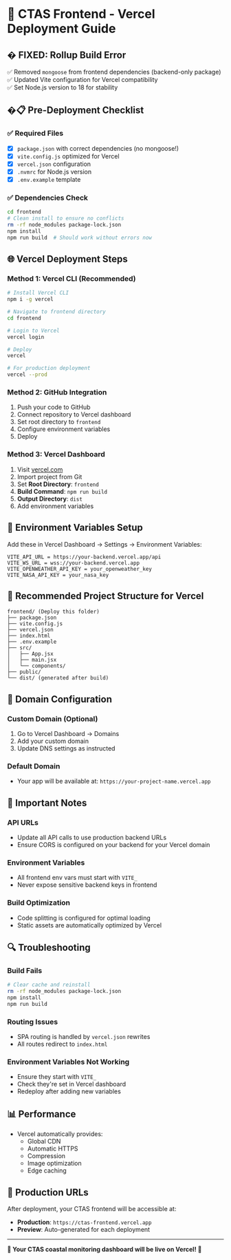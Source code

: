 # 🚀 CTAS Frontend - Vercel Deployment Guide

## � **FIXED: Rollup Build Error**
✅ Removed `mongoose` from frontend dependencies (backend-only package)  
✅ Updated Vite configuration for Vercel compatibility  
✅ Set Node.js version to 18 for stability  

## �📋 Pre-Deployment Checklist

### ✅ **Required Files**
- [x] `package.json` with correct dependencies (no mongoose!)
- [x] `vite.config.js` optimized for Vercel
- [x] `vercel.json` configuration  
- [x] `.nvmrc` for Node.js version
- [x] `.env.example` template

### ✅ **Dependencies Check**
```bash
cd frontend
# Clean install to ensure no conflicts
rm -rf node_modules package-lock.json
npm install
npm run build  # Should work without errors now
```

## 🌐 **Vercel Deployment Steps**

### **Method 1: Vercel CLI (Recommended)**
```bash
# Install Vercel CLI
npm i -g vercel

# Navigate to frontend directory
cd frontend

# Login to Vercel
vercel login

# Deploy
vercel

# For production deployment
vercel --prod
```

### **Method 2: GitHub Integration**
1. Push your code to GitHub
2. Connect repository to Vercel dashboard
3. Set root directory to `frontend`
4. Configure environment variables
5. Deploy

### **Method 3: Vercel Dashboard**
1. Visit [vercel.com](https://vercel.com)
2. Import project from Git
3. Set **Root Directory**: `frontend`
4. **Build Command**: `npm run build`
5. **Output Directory**: `dist`
6. Add environment variables

## 🔧 **Environment Variables Setup**

Add these in Vercel Dashboard → Settings → Environment Variables:

```
VITE_API_URL = https://your-backend.vercel.app/api
VITE_WS_URL = wss://your-backend.vercel.app
VITE_OPENWEATHER_API_KEY = your_openweather_key
VITE_NASA_API_KEY = your_nasa_key
```

## 📁 **Recommended Project Structure for Vercel**

```
frontend/ (Deploy this folder)
├── package.json
├── vite.config.js
├── vercel.json
├── index.html
├── .env.example
├── src/
│   ├── App.jsx
│   ├── main.jsx
│   └── components/
├── public/
└── dist/ (generated after build)
```

## 🔗 **Domain Configuration**

### **Custom Domain (Optional)**
1. Go to Vercel Dashboard → Domains
2. Add your custom domain
3. Update DNS settings as instructed

### **Default Domain**
- Your app will be available at: `https://your-project-name.vercel.app`

## 🚨 **Important Notes**

### **API URLs**
- Update all API calls to use production backend URLs
- Ensure CORS is configured on your backend for your Vercel domain

### **Environment Variables**
- All frontend env vars must start with `VITE_`
- Never expose sensitive backend keys in frontend

### **Build Optimization**
- Code splitting is configured for optimal loading
- Static assets are automatically optimized by Vercel

## 🔍 **Troubleshooting**

### **Build Fails**
```bash
# Clear cache and reinstall
rm -rf node_modules package-lock.json
npm install
npm run build
```

### **Routing Issues**
- SPA routing is handled by `vercel.json` rewrites
- All routes redirect to `index.html`

### **Environment Variables Not Working**
- Ensure they start with `VITE_`
- Check they're set in Vercel dashboard
- Redeploy after adding new variables

## 📊 **Performance**
- Vercel automatically provides:
  - Global CDN
  - Automatic HTTPS
  - Compression
  - Image optimization
  - Edge caching

## 🎯 **Production URLs**
After deployment, your CTAS frontend will be accessible at:
- **Production**: `https://ctas-frontend.vercel.app`
- **Preview**: Auto-generated for each deployment

---

**🌊 Your CTAS coastal monitoring dashboard will be live on Vercel! 🌊**
